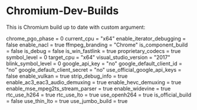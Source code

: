 # Chromium-Dev-Builds
This is Chromium build up to date with custom argument:

chrome_pgo_phase = 0
current_cpu = "x64"
enable_iterator_debugging = false
enable_nacl = true
ffmpeg_branding = "Chrome"
is_component_build = false
is_debug = false
is_win_fastlink = true
proprietary_codecs = true
symbol_level = 0
target_cpu = "x64"
visual_studio_version = "2017"
blink_symbol_level = 0
google_api_key = "no"
google_default_client_id = "no"
google_default_client_secret = "no"
use_official_google_api_keys = false
enable_vulkan = true
strip_debug_info = true
enable_ac3_eac3_audio_demuxing = true
enable_hevc_demuxing = true
enable_mse_mpeg2ts_stream_parser = true
enable_widevine = true
rtc_use_h264 = true
rtc_use_lto = true
use_openh264 = true
is_official_build = false
use_thin_lto = true
use_jumbo_build = true
